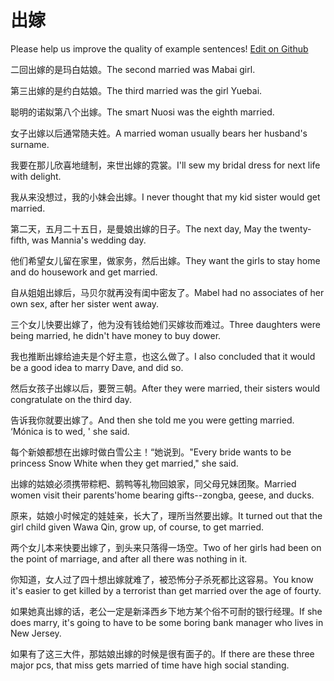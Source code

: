 # 出嫁

Please help us improve the quality of example sentences! [Edit on Github](https://github.com/jiyushe/jiyu-example-sentence-source/blob/main/chinese/chujia_1.md)

<p><span class="chinese">二回出嫁的是玛白姑娘。</span><span class="english">The second married was Mabai girl.</span></p>

<p><span class="chinese">第三出嫁的是约白姑娘。</span><span class="english">The third married was the girl Yuebai.</span></p>

<p><span class="chinese">聪明的诺姒第八个出嫁。</span><span class="english">The smart Nuosi was the eighth married.</span></p>

<p><span class="chinese">女子出嫁以后通常随夫姓。</span><span class="english">A married woman usually bears her husband's surname.</span></p>

<p><span class="chinese">我要在那儿欣喜地缝制，来世出嫁的霓裳。</span><span class="english">I'll sew my bridal dress for next life with delight.</span></p>

<p><span class="chinese">我从来没想过，我的小妹会出嫁。</span><span class="english">I never thought that my kid sister would get married.</span></p>

<p><span class="chinese">第二天，五月二十五日，是曼娘出嫁的日子。</span><span class="english">The next day, May the twenty-fifth, was Mannia's wedding day.</span></p>

<p><span class="chinese">他们希望女儿留在家里，做家务，然后出嫁。</span><span class="english">They want the girls to stay home and do housework and get married.</span></p>

<p><span class="chinese">自从姐姐出嫁后，马贝尔就再没有闺中密友了。</span><span class="english">Mabel had no associates of her own sex, after her sister went away.</span></p>

<p><span class="chinese">三个女儿快要出嫁了，他为没有钱给她们买嫁妆而难过。</span><span class="english">Three daughters were being married, he didn't have money to buy dower.</span></p>

<p><span class="chinese">我也推断出嫁给迪夫是个好主意，也这么做了。</span><span class="english">I also concluded that it would be a good idea to marry Dave, and did so.</span></p>

<p><span class="chinese">然后女孩子出嫁以后，要贺三朝。</span><span class="english">After they were married, their sisters would congratulate on the third day.</span></p>

<p><span class="chinese">告诉我你就要出嫁了。</span><span class="english">And then she told me you were getting married. ‘Mónica is to wed, ' she said.</span></p>

<p><span class="chinese">每个新娘都想在出嫁时做白雪公主！“她说到。</span><span class="english">"Every bride wants to be princess Snow White when they get married," she said.</span></p>

<p><span class="chinese">出嫁的姑娘必须携带粽粑、鹅鸭等礼物回娘家，同父母兄妹团聚。</span><span class="english">Married women visit their parents'home bearing gifts--zongba, geese, and ducks.</span></p>

<p><span class="chinese">原来，姑娘小时候定的娃娃亲，长大了，理所当然要出嫁。</span><span class="english">It turned out that the girl child given Wawa Qin, grow up, of course, to get married.</span></p>

<p><span class="chinese">两个女儿本来快要出嫁了，到头来只落得一场空。</span><span class="english">Two of her girls had been on the point of marriage, and after all there was nothing in it.</span></p>

<p><span class="chinese">你知道，女人过了四十想出嫁就难了，被恐怖分子杀死都比这容易。</span><span class="english">You know it's easier to get killed by a terrorist than get married over the age of fourty.</span></p>

<p><span class="chinese">如果她真出嫁的话，老公一定是新泽西乡下地方某个俗不可耐的银行经理。</span><span class="english">If she does marry, it's going to have to be some boring bank manager who lives in New Jersey.</span></p>

<p><span class="chinese">如果有了这三大件，那姑娘出嫁的时候是很有面子的。</span><span class="english">If there are these three major pcs, that miss gets married of time have high social standing.</span></p>

